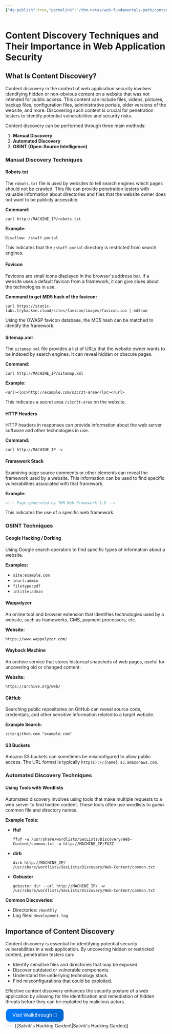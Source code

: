 ```yaml
---
{"dg-publish":true,"permalink":"/thm-notes/web-fundamentals-path/content-discovery/","title":"Content Discovery - THM Walkthrough","tags":["web"]}
---
```


# Content Discovery Techniques and Their Importance in Web Application Security

## What Is Content Discovery?
Content discovery in the context of web application security involves identifying hidden or non-obvious content on a website that was not intended for public access. This content can include files, videos, pictures, backup files, configuration files, administrative portals, older versions of the website, and more. Discovering such content is crucial for penetration testers to identify potential vulnerabilities and security risks.

Content discovery can be performed through three main methods:
1. **Manual Discovery**
2. **Automated Discovery**
3. **OSINT (Open-Source Intelligence)**

### Manual Discovery Techniques

#### Robots.txt
The `robots.txt` file is used by websites to tell search engines which pages should not be crawled. This file can provide penetration testers with valuable information about directories and files that the website owner does not want to be publicly accessible.

**Command:**
```
curl http://MACHINE_IP/robots.txt
```

**Example:**
```plaintext
Disallow: /staff-portal
```
This indicates that the `/staff-portal` directory is restricted from search engines.

#### Favicon
Favicons are small icons displayed in the browser's address bar. If a website uses a default favicon from a framework, it can give clues about the technologies in use.

**Command to get MD5 hash of the favicon:**
```
curl https://static-labs.tryhackme.cloud/sites/favicon/images/favicon.ico | md5sum
```

Using the OWASP favicon database, the MD5 hash can be matched to identify the framework.

#### Sitemap.xml
The `sitemap.xml` file provides a list of URLs that the website owner wants to be indexed by search engines. It can reveal hidden or obscure pages.

**Command:**
```
curl http://MACHINE_IP/sitemap.xml
```

**Example:**
```plaintext
<url><loc>http://example.com/s3cr3t-area</loc></url>
```
This indicates a secret area `/s3cr3t-area` on the website.

#### HTTP Headers
HTTP headers in responses can provide information about the web server software and other technologies in use.

**Command:**
```
curl http://MACHINE_IP -v
```

#### Framework Stack
Examining page source comments or other elements can reveal the framework used by a website. This information can be used to find specific vulnerabilities associated with that framework.

**Example:**
```html
<!-- Page generated by THM Web Framework 1.0 -->
```
This indicates the use of a specific web framework.

### OSINT Techniques

#### Google Hacking / Dorking
Using Google search operators to find specific types of information about a website. 

**Examples:**
- `site:example.com`
- `inurl:admin`
- `filetype:pdf`
- `intitle:admin`

#### Wappalyzer
An online tool and browser extension that identifies technologies used by a website, such as frameworks, CMS, payment processors, etc.

**Website:**
```
https://www.wappalyzer.com/
```

#### Wayback Machine
An archive service that stores historical snapshots of web pages, useful for uncovering old or changed content.

**Website:**
```
https://archive.org/web/
```

#### GitHub
Searching public repositories on GitHub can reveal source code, credentials, and other sensitive information related to a target website.

**Example Search:**
```
site:github.com "example.com"
```

#### S3 Buckets
Amazon S3 buckets can sometimes be misconfigured to allow public access. The URL format is typically `http(s)://{name}.s3.amazonaws.com`.

### Automated Discovery Techniques

#### Using Tools with Wordlists
Automated discovery involves using tools that make multiple requests to a web server to find hidden content. These tools often use wordlists to guess common file and directory names.

**Example Tools:**
- **ffuf**
  ```
  ffuf -w /usr/share/wordlists/SecLists/Discovery/Web-Content/common.txt -u http://MACHINE_IP/FUZZ
  ```

- **dirb**
  ```
  dirb http://MACHINE_IP/ /usr/share/wordlists/SecLists/Discovery/Web-Content/common.txt
  ```

- **Gobuster**
  ```
  gobuster dir --url http://MACHINE_IP/ -w /usr/share/wordlists/SecLists/Discovery/Web-Content/common.txt
  ```

**Common Discoveries:**
- Directories: `/monthly`
- Log files: `development.log`

## Importance of Content Discovery
Content discovery is essential for identifying potential security vulnerabilities in a web application. By uncovering hidden or restricted content, penetration testers can:
- Identify sensitive files and directories that may be exposed.
- Discover outdated or vulnerable components.
- Understand the underlying technology stack.
- Find misconfigurations that could be exploited.

Effective content discovery enhances the security posture of a web application by allowing for the identification and remediation of hidden threats before they can be exploited by malicious actors.

<a href="https://blog.satvik.live/post/THM%2FWEB%2FContent-Discovery-THM-Walkthrough" style="text-decoration:none;">
  <button style="
    background: linear-gradient(90deg, rgba(0,123,255,1) 0%, rgba(0,102,204,1) 100%);
    border: none; /* Remove borders */
    color: white; /* White text */
    padding: 10px 20px; /* Some padding */
    text-align: center; /* Centered text */
    text-decoration: none; /* Remove underline */
    display: flex; /* Use flexbox */
    align-items: center; /* Center items vertically */
    justify-content: center; /* Center items horizontally */
    font-size: 16px; /* Increase font size */
    margin: 4px 2px; /* Add some margin */
    cursor: pointer; /* Add a pointer on hover */
    border-radius: 12px; /* Rounded corners */
    box-shadow: 0 4px 6px rgba(0, 0, 0, 0.1); /* Add shadow */
    transition: transform 0.2s; /* Animation for hover effect */
    height: 40px; /* Fixed height for better alignment */
  " onmouseover="this.style.transform='scale(1.05)';" onmouseout="this.style.transform='scale(1.0)';">
    Visit Walkthrough 👀
  </button>
</a>
----
[[Satvik's Hacking Garden\|Satvik's Hacking Garden]]
